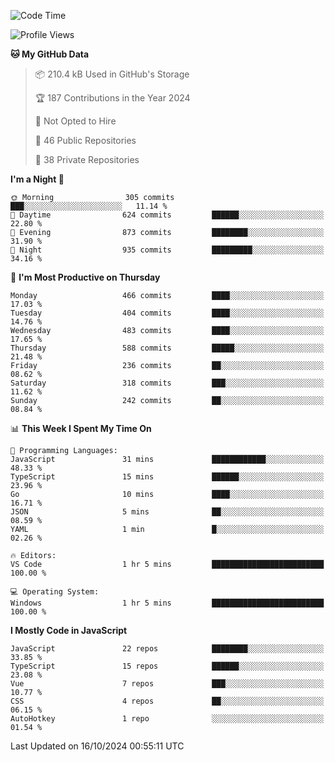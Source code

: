 <!--START_SECTION:waka-->
![Code Time](http://img.shields.io/badge/Code%20Time-869%20hrs%2043%20mins-blue)

![Profile Views](http://img.shields.io/badge/Profile%20Views-26-blue)

**🐱 My GitHub Data** 

> 📦 210.4 kB Used in GitHub's Storage 
 > 
> 🏆 187 Contributions in the Year 2024
 > 
> 🚫 Not Opted to Hire
 > 
> 📜 46 Public Repositories 
 > 
> 🔑 38 Private Repositories 
 > 
**I'm a Night 🦉** 

```text
🌞 Morning                305 commits         ███░░░░░░░░░░░░░░░░░░░░░░   11.14 % 
🌆 Daytime                624 commits         ██████░░░░░░░░░░░░░░░░░░░   22.80 % 
🌃 Evening                873 commits         ████████░░░░░░░░░░░░░░░░░   31.90 % 
🌙 Night                  935 commits         █████████░░░░░░░░░░░░░░░░   34.16 % 
```
📅 **I'm Most Productive on Thursday** 

```text
Monday                   466 commits         ████░░░░░░░░░░░░░░░░░░░░░   17.03 % 
Tuesday                  404 commits         ████░░░░░░░░░░░░░░░░░░░░░   14.76 % 
Wednesday                483 commits         ████░░░░░░░░░░░░░░░░░░░░░   17.65 % 
Thursday                 588 commits         █████░░░░░░░░░░░░░░░░░░░░   21.48 % 
Friday                   236 commits         ██░░░░░░░░░░░░░░░░░░░░░░░   08.62 % 
Saturday                 318 commits         ███░░░░░░░░░░░░░░░░░░░░░░   11.62 % 
Sunday                   242 commits         ██░░░░░░░░░░░░░░░░░░░░░░░   08.84 % 
```


📊 **This Week I Spent My Time On** 

```text
💬 Programming Languages: 
JavaScript               31 mins             ████████████░░░░░░░░░░░░░   48.33 % 
TypeScript               15 mins             ██████░░░░░░░░░░░░░░░░░░░   23.96 % 
Go                       10 mins             ████░░░░░░░░░░░░░░░░░░░░░   16.71 % 
JSON                     5 mins              ██░░░░░░░░░░░░░░░░░░░░░░░   08.59 % 
YAML                     1 min               █░░░░░░░░░░░░░░░░░░░░░░░░   02.26 % 

🔥 Editors: 
VS Code                  1 hr 5 mins         █████████████████████████   100.00 % 

💻 Operating System: 
Windows                  1 hr 5 mins         █████████████████████████   100.00 % 
```

**I Mostly Code in JavaScript** 

```text
JavaScript               22 repos            ████████░░░░░░░░░░░░░░░░░   33.85 % 
TypeScript               15 repos            ██████░░░░░░░░░░░░░░░░░░░   23.08 % 
Vue                      7 repos             ███░░░░░░░░░░░░░░░░░░░░░░   10.77 % 
CSS                      4 repos             ██░░░░░░░░░░░░░░░░░░░░░░░   06.15 % 
AutoHotkey               1 repo              ░░░░░░░░░░░░░░░░░░░░░░░░░   01.54 % 
```




 Last Updated on 16/10/2024 00:55:11 UTC
<!--END_SECTION:waka-->
